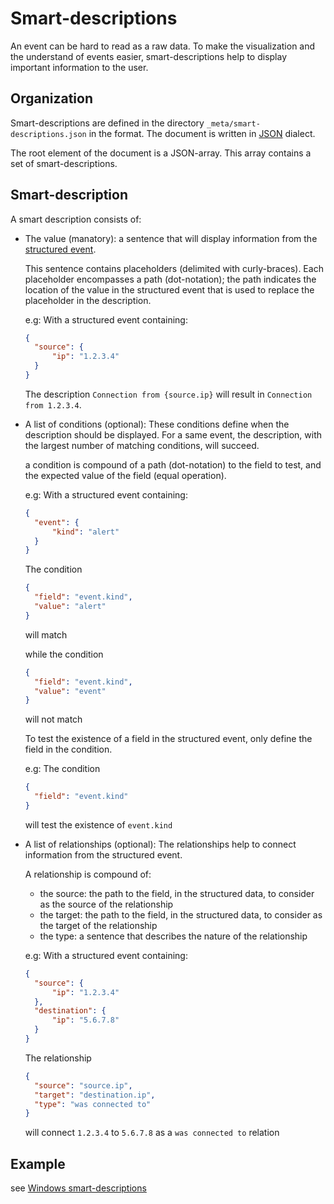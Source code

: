 # Smart-descriptions

An event can be hard to read as a raw data. To make the visualization and the understand of events easier, smart-descriptions help to display important information to the user.

## Organization

Smart-descriptions are defined in the directory `_meta/smart-descriptions.json` in the format. The document is written in [JSON](https://json.org) dialect.

The root element of the document is a JSON-array. This array contains a set of smart-descriptions.

## Smart-description

A smart description consists of:
- The value (manatory): a sentence that will display information from the [structured event](structured_event.md).

  This sentence contains placeholders (delimited with curly-braces). Each placeholder encompasses a path (dot-notation); the path indicates the location of the value in the structured event that is used to replace the placeholder in the description.
  
  e.g:
  With a structured event containing:
  ```json
  {
    "source": {
        "ip": "1.2.3.4"
    }
  }
  ```
  
  The description `Connection from {source.ip}` will result in `Connection from 1.2.3.4`.

- A list of conditions (optional): These conditions define when the description should be displayed. For a same event, the description, with the largest number of matching conditions, will succeed.

  a condition is compound of a path (dot-notation) to the field to test, and the expected value of the field (equal operation).
  
  e.g:
  With a structured event containing:
  ```json
  {
    "event": {
        "kind": "alert"
    }
  }
  ```
  
  The condition
  ```json
  {
    "field": "event.kind",
    "value": "alert"
  }
  ```
  will match
  
  while the condition
  ```json
  {
    "field": "event.kind",
    "value": "event"
  }
  ```
  will not match

  To test the existence of a field in the structured event, only define the field in the condition.
  
  e.g:
  The condition
  ```json
  {
    "field": "event.kind"
  }
  ```
  will test the existence of `event.kind`

- A list of relationships (optional): The relationships help to connect information from the structured event.

  A relationship is compound of:
  - the source: the path to the field, in the structured data, to consider as the source of the relationship
  - the target: the path to the field, in the structured data, to consider as the target of the relationship
  - the type: a sentence that describes the nature of the relationship
  
  e.g:
  With a structured event containing:
  ```json
  {
    "source": {
        "ip": "1.2.3.4"
    },
    "destination": {
        "ip": "5.6.7.8"
    }
  }
  ```
  
  The relationship
  ```json
  {
    "source": "source.ip",
    "target": "destination.ip",
    "type": "was connected to"
  }
  ```
  will connect `1.2.3.4` to `5.6.7.8` as a `was connected to` relation

  
## Example

see [Windows smart-descriptions](../Windows/windows/_meta/smart-descriptions.json)
